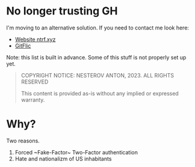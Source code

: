 
No longer trusting GH
=======================

I'm moving to an alternative solution. If you need to contact me look here:

* [Website ntrf.xyz](http://ntrf.xyz)
* [GitFlic](https://gitflic.ru/user/ntrf)

Note: this list is built in advance. Some of this stuff is not properly set up yet.

> COPYRIGHT NOTICE: NESTEROV ANTON, 2023. ALL RIGHTS RESERVED
>
> This content is provided as-is without any implied or expressed warranty.

# Why?

Two reasons.

1) Forced ~Fake-Factor~ Two-Factor authentication
2) Hate and nationalizm of US inhabitants
